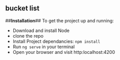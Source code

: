 ## **bucket list**

##**Installation**##
To get the project up and running:
- Download and install Node
- clone the repo
- Install Project dependancies: `npm install`
- Run `ng serve` in your terminal
- Open your browser and visit http:localhost:4200